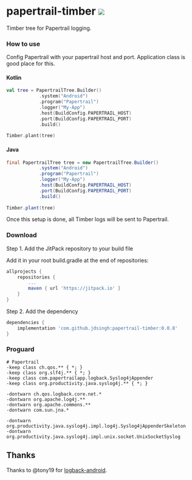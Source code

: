 # papertrail-timber [![](https://jitpack.io/v/jdsingh/papertrail-timber.svg)](https://jitpack.io/#jdsingh/papertrail-timber)

Timber tree for Papertrail logging.

### How to use

Config Papertrail with your papertrail host and port. Application class is good place for this.

#### Kotlin
```kotlin
val tree = PapertrailTree.Builder()
            .system("Android")
            .program("Papertrail")
            .logger("My-App")
            .host(BuildConfig.PAPERTRAIL_HOST)
            .port(BuildConfig.PAPERTRAIL_PORT)
            .build()
            
Timber.plant(tree)
```

#### Java
```java
final PapertrailTree tree = new PapertrailTree.Builder()
            .system("Android")
            .program("Papertrail")
            .logger("My-App")
            .host(BuildConfig.PAPERTRAIL_HOST)
            .port(BuildConfig.PAPERTRAIL_PORT)
            .build()
            
Timber.plant(tree)
```

Once this setup is done, all Timber logs will be sent to Papertrail.

### Download

Step 1. Add the JitPack repository to your build file

Add it in your root build.gradle at the end of repositories:

```groovy
allprojects {
    repositories {
        ...
        maven { url 'https://jitpack.io' }
    }
}
```

Step 2. Add the dependency

```groovy
dependencies {
    implementation 'com.github.jdsingh:papertrail-timber:0.0.8'
}
```

### Proguard

```proguard
# Papertrail
-keep class ch.qos.** { *; }
-keep class org.slf4j.** { *; }
-keep class com.papertrailapp.logback.Syslog4jAppender
-keep class org.productivity.java.syslog4j.** { *; }

-dontwarn ch.qos.logback.core.net.*
-dontwarn org.apache.log4j.**
-dontwarn org.apache.commons.**
-dontwarn com.sun.jna.*

-dontwarn org.productivity.java.syslog4j.impl.log4j.Syslog4jAppenderSkeleton
-dontwarn org.productivity.java.syslog4j.impl.unix.socket.UnixSocketSyslog
```

Thanks
------

Thanks to @tony19 for [logback-android](https://github.com/tony19/logback-android).

